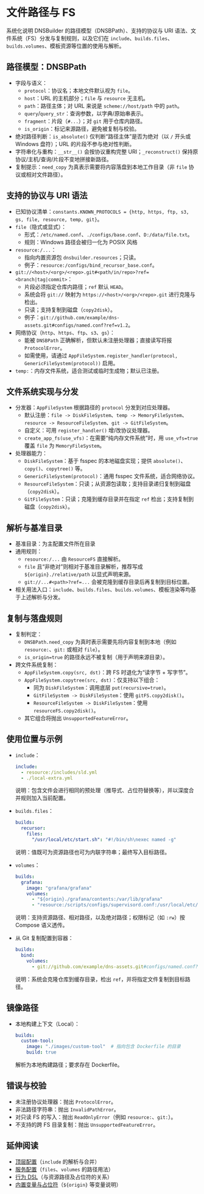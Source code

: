 # 文件路径与 FS

系统化说明 DNSBuilder 的路径模型（DNSBPath）、支持的协议与 URI 语法、文件系统（FS）分发与复制规则，以及它们在 `include`、`builds.files`、`builds.volumes`、模板资源等位置的使用与解析。

## 路径模型：DNSBPath

- 字段与语义：
  - `protocol`：协议名；本地文件默认视为 `file`。
  - `host`：URL 的主机部分；`file` 与 `resource` 无主机。
  - `path`：路径主体；对 URL 来说是 `scheme://host/path` 中的 `path`。
  - `query`/`query_str`：查询参数，以字典/原始串表示。
  - `fragment`：片段（`#...`）；对 `git` 用于仓库内路径。
  - `is_origin`：标记来源路径，避免被复制与校验。
- 绝对路径判断：`is_absolute()` 仅判断“路径主体”是否为绝对（以 `/` 开头或 Windows 盘符）；URL 的片段不参与绝对性判断。
- 字符串化与重构：`__str__()` 会按协议重构完整 URI；`_reconstruct()` 保持原协议/主机/查询/片段不变地拼接新路径。
- 复制提示：`need_copy` 为真表示需要将内容落盘到本地工作目录（非 `file` 协议或相对文件路径）。

## 支持的协议与 URI 语法

- 已知协议清单：`constants.KNOWN_PROTOCOLS = {http, https, ftp, s3, gs, file, resource, temp, git}`。
- `file`（隐式或显式）：
  - 形式：`/etc/named.conf`、`./configs/base.conf`、`D:/data/file.txt`。
  - 规则：Windows 路径会被归一化为 POSIX 风格
- `resource:/...`：
  - 指向内置资源包 `dnsbuilder.resources`；只读。
  - 例子：`resource:/configs/bind_recursor_base.conf`。
- `git://<host>/<org>/<repo>.git#<path/in/repo>?ref=<branch|tag|commit>`：
  - 片段必须指定仓库内路径；`ref` 默认 `HEAD`。
  - 系统会将 `git://` 映射为 `https://<host>/<org>/<repo>.git` 进行克隆与检出。
  - 只读；支持复制到磁盘（`copy2disk`）。
  - 例子：`git://github.com/example/dns-assets.git#configs/named.conf?ref=v1.2`。
- 网络协议（`http`、`https`、`ftp`、`s3`、`gs`）：
  - 能被 `DNSBPath` 正确解析，但默认未注册处理器；直接读写将报 `ProtocolError`。
  - 如需使用，请通过 `AppFileSystem.register_handler(protocol, GenericFileSystem(protocol))` 启用。
- `temp:`：内存文件系统，适合测试或临时生成物；默认已注册。

## 文件系统实现与分发

- 分发器：`AppFileSystem` 根据路径的 `protocol` 分发到对应处理器。
  - 默认注册：`file -> DiskFileSystem`、`temp -> MemoryFileSystem`、`resource -> ResourceFileSystem`、`git -> GitFileSystem`。
  - 自定义：可用 `register_handler()` 增/改协议处理器。
  - `create_app_fs(use_vfs)`：在需要“纯内存文件系统”时，用 `use_vfs=true` 覆盖 `file` 为 `MemoryFileSystem`。
- 处理器能力：
  - `DiskFileSystem`：基于 fsspec 的本地磁盘实现；提供 `absolute()`、`copy()`、`copytree()` 等。
  - `GenericFileSystem(protocol)`：通用 fsspec 文件系统，适合网络协议。
  - `ResourceFileSystem`：只读；从资源包读取；支持目录递归复制到磁盘（`copy2disk`）。
  - `GitFileSystem`：只读；克隆到缓存目录并在指定 `ref` 检出；支持复制到磁盘（`copy2disk`）。

## 解析与基准目录

- 基准目录：为主配置文件所在目录
- 通用规则：
  - `resource:/...` 由 `ResourceFS` 直接解析。
  - `file` 且“非绝对”则相对于基准目录解析，推荐写成 `${origin}./relative/path` 以显式声明来源。
  - `git://...#<path>?ref=...` 会被克隆到缓存目录后再复制到目标位置。
- 相关用法入口：`include`、`builds.files`、`builds.volumes`、模板渲染等均基于上述解析与分发。

## 复制与落盘规则

- 复制判定：
  - `DNSBPath.need_copy` 为真时表示需要先将内容复制到本地（例如 `resource:`、`git:` 或相对 `file`）。
  - `is_origin=true` 的路径永远不被复制（用于声明来源目录）。
- 跨文件系统复制：
  - `AppFileSystem.copy(src, dst)`：跨 FS 时退化为“读字节 + 写字节”。
  - `AppFileSystem.copytree(src, dst)`：仅支持以下组合：
    - 同为 `DiskFileSystem`：调用底层 `put(recursive=true)`。
    - `GitFileSystem -> DiskFileSystem`：使用 `gitFS.copy2disk()`。
    - `ResourceFileSystem -> DiskFileSystem`：使用 `resourceFS.copy2disk()`。
  - 其它组合将抛出 `UnsupportedFeatureError`。

## 使用位置与示例

- `include`：

  ```yaml
  include:
    - resource:/includes/sld.yml
    - ./local-extra.yml
  ```

  说明：包含文件会进行相同的预处理（推导式、占位符替换等），并以深度合并规则加入当前配置。
- `builds.files`：

  ```yaml
  builds:
    recursor:
      files:
        "/usr/local/etc/start.sh": "#!/bin/sh\nexec named -g"
  ```

  说明：值既可为资源路径也可为内联字符串；最终写入目标路径。
- `volumes`：

  ```yaml
  builds:
    grafana:
      image: "grafana/grafana"
      volumes:
        - "${origin}./grafana/contents:/var/lib/grafana"
        - "resource:/scripts/configs/supervisord.conf:/usr/local/etc/supervisord.conf"
  ```

  说明：支持资源路径、相对路径，以及绝对路径；权限标记（如 `:rw`）按 Compose 语义透传。
- 从 Git 复制配置到容器：

  ```yaml
  builds:
    bind:
      volumes:
        - git://github.com/example/dns-assets.git#configs/named.conf?ref=v1.2:/usr/local/var/bind/named.conf
  ```

  说明：系统会克隆仓库到缓存目录，检出 `ref`，并将指定文件复制到目标路径。

## 镜像路径

- 本地构建上下文（Local）：

  ```yaml
  builds:
    custom-tool:
      image: "./images/custom-tool"  # 指向包含 Dockerfile 的目录
      build: true
  ```

  解析为本地构建路径；要求存在 Dockerfile。

## 错误与校验

- 未注册协议处理器：抛出 `ProtocolError`。
- 非法路径字符串：抛出 `InvalidPathError`。
- 对只读 FS 的写入：抛出 `ReadOnlyError`（例如 `resource:`、`git:`）。
- 不支持的跨 FS 目录复制：抛出 `UnsupportedFeatureError`。

## 延伸阅读

- [顶层配置](../config/top-level.md)（`include` 的解析与合并）
- [服务配置](../config/builds.md)（`files`、`volumes` 的路径用法）
- [行为 DSL](behavior-dsl.md)（与资源路径及占位符的关系）
- [内置变量与占位符](builtins-and-placeholders.md)（`${origin}` 等变量说明）
